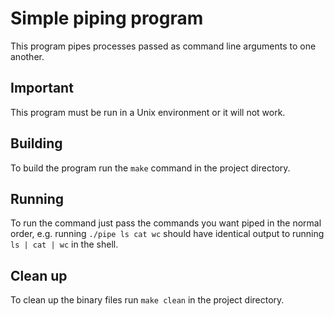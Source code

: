 # Simple piping program

This program pipes processes passed as command line arguments to one another.

## Important

This program must be run in a Unix environment or it will not work.

## Building

To build the program run the `make` command in the project directory.

## Running

To run the command just pass the commands you want piped in the normal order, e.g.
running `./pipe ls cat wc` should have identical output to running `ls | cat | wc` in
the shell.

## Clean up

To clean up the binary files run `make clean` in the project directory.